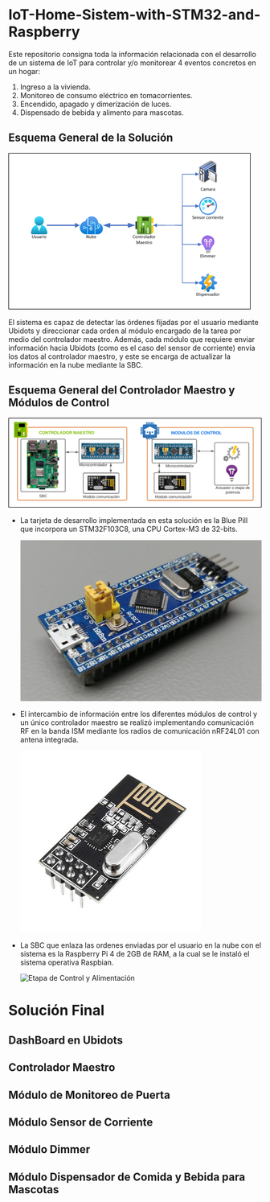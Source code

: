 # IoT-Home-Sistem-with-STM32-and-Raspberry

Este repositorio consigna toda la información relacionada con el desarrollo de un sistema de IoT para controlar y/o monitorear 4 eventos concretos en un hogar: 

1. Ingreso a la vivienda.
2. Monitoreo de consumo eléctrico en tomacorrientes.
3. Encendido, apagado y dimerización de luces.
4. Dispensado de bebida y alimento para mascotas.

## Esquema General de la Solución

![Etapa de Control y Alimentación](Imagenes/ESQUEMA_GENERAL.png)


El sistema es capaz de detectar las órdenes fijadas por el usuario mediante Ubidots y direccionar cada orden al módulo encargado de la tarea por medio del controlador maestro. Además, cada módulo que requiere enviar información hacia Ubidots (como es el caso del sensor de corriente) envía los datos al controlador maestro, y este se encarga de actualizar la información en la nube mediante la SBC.

## Esquema General del Controlador Maestro y Módulos de Control

![Etapa de Control y Alimentación](Imagenes/ESQUEMA_MAESTRO_MODULOS.png)

- La tarjeta de desarrollo implementada en esta solución es la Blue Pill que incorpora un STM32F103C8, una CPU Cortex-M3 de 32-bits.

    ![Etapa de Control y Alimentación](Imagenes/BLUE_PILL.jpg)

- El intercambio de información entre los diferentes módulos de control y un único controlador maestro se realizó implementando comunicación RF en la banda ISM mediante los radios de comunicación nRF24L01 con antena integrada.

    ![Etapa de Control y Alimentación](Imagenes/NRF24L01.jpg)

- La SBC que enlaza las ordenes enviadas por el usuario en la nube con el sistema es la Raspberry Pi 4 de 2GB de RAM, a la cual se le instaló el sistema operativa Raspbian.

    ![Etapa de Control y Alimentación](Imagenes/RASPBERRY_PI_4.jpg)

# Solución Final

## DashBoard en Ubidots

## Controlador Maestro

## Módulo de Monitoreo de Puerta

## Módulo Sensor de Corriente

## Módulo Dimmer

## Módulo Dispensador de Comida y Bebida para Mascotas